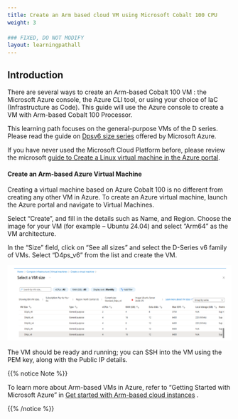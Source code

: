 ```yaml
---
title: Create an Arm based cloud VM using Microsoft Cobalt 100 CPU 
weight: 3

### FIXED, DO NOT MODIFY
layout: learningpathall
---
```


## Introduction

There are several ways to create an Arm-based Cobalt 100 VM : the Microsoft Azure console, the Azure CLI tool, or using your choice of IaC (Infrastructure as Code). This guide will use the Azure console to create a VM with Arm-based Cobalt 100 Processor. 

This learning path focuses on the general-purpose VMs of the D series. Please read the guide on [Dpsv6 size series](https://learn.microsoft.com/en-us/azure/virtual-machines/sizes/general-purpose/dpsv6-series) offered by Microsoft Azure.  

If you have never used the Microsoft Cloud Platform before, please review the microsoft [guide to Create a Linux virtual machine in the Azure portal](https://learn.microsoft.com/en-us/azure/virtual-machines/linux/quick-create-portal?tabs=ubuntu). 

#### Create an Arm-based Azure Virtual Machine 

Creating a virtual machine based on Azure Cobalt 100 is no different from creating any other VM in Azure. To create an Azure virtual machine, launch the Azure portal and navigate to Virtual Machines. 

Select “Create”, and fill in the details such as Name, and Region. Choose the image for your VM (for example – Ubuntu 24.04) and select “Arm64” as the VM architecture. 

In the “Size” field, click on “See all sizes” and select the D-Series v6 family of VMs. Select “D4ps_v6” from the list and create the VM. 

![Instance Screenshot](./instance.png)

The VM should be ready and running; you can SSH into the VM using the PEM key, along with the Public IP details. 

{{% notice Note %}}

To learn more about Arm-based VMs in Azure, refer to “Getting Started with Microsoft Azure” in [Get started with Arm-based cloud instances](https://learn.arm.com/learning-paths/servers-and-cloud-computing/csp/azure) .

{{% /notice %}}
